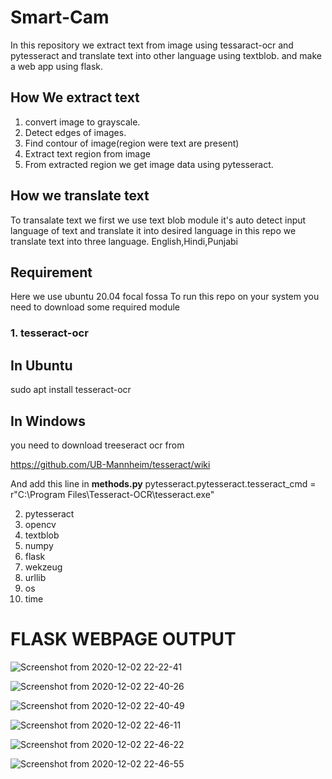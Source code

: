 # Smart-Cam

In this repository we extract text from image using tessaract-ocr and pytesseract and translate text into other language using textblob. and make a web app using flask.

## How We extract text
1.  convert image to grayscale.
2.  Detect edges of images.
3.  Find contour of image(region were text are present)
4.  Extract text region from image
5.  From extracted region we get image data using pytesseract.

## How we translate text
To transalate text we first we use text blob module it's auto detect input language of text and translate it into desired language in this repo we translate text into three language.
English,Hindi,Punjabi

## Requirement
Here we use ubuntu 20.04 focal fossa
To run this repo on your system you need to download some required module

### 1.  tesseract-ocr

## In Ubuntu
sudo apt install tesseract-ocr

## In Windows
you need to download treeseract ocr from

https://github.com/UB-Mannheim/tesseract/wiki

And add this line in **methods.py**
pytesseract.pytesseract.tesseract_cmd = r"C:\Program Files\Tesseract-OCR\tesseract.exe"

2.  pytesseract
3.  opencv
4.  textblob
5.  numpy
6.  flask
7.  wekzeug
8.  urllib
9.  os
10. time

# FLASK WEBPAGE OUTPUT

![Screenshot from 2020-12-02 22-22-41](https://user-images.githubusercontent.com/67313757/101056057-94afd680-35b0-11eb-91c0-68aadcee8ba0.png)

![Screenshot from 2020-12-02 22-40-26](https://user-images.githubusercontent.com/67313757/101056155-b01ae180-35b0-11eb-95b8-ee51e2109996.png)

![Screenshot from 2020-12-02 22-40-49](https://user-images.githubusercontent.com/67313757/101056125-a7c2a680-35b0-11eb-9326-20ef7a186f14.png)

![Screenshot from 2020-12-02 22-46-11](https://user-images.githubusercontent.com/67313757/101057097-ae055280-35b1-11eb-9565-c277960ce63d.png)

![Screenshot from 2020-12-02 22-46-22](https://user-images.githubusercontent.com/67313757/101056340-e193ad00-35b0-11eb-8a97-f26b651fc9bd.png)

![Screenshot from 2020-12-02 22-46-55](https://user-images.githubusercontent.com/67313757/101056311-db053580-35b0-11eb-8b23-9002125f7518.png)
